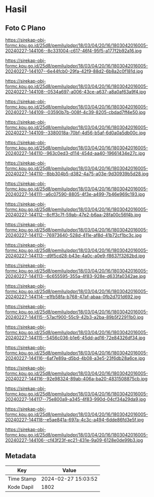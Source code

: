 # Hasil

## Foto C Plano

https://sirekap-obj-formc.kpu.go.id/25d8/pemilu/pdpr/18/03/04/20/16/1803042016005-20240227-144106--8c331004-c617-46f4-95f5-a177f2b92a16.jpg

https://sirekap-obj-formc.kpu.go.id/25d8/pemilu/pdpr/18/03/04/20/16/1803042016005-20240227-144107--6e44fcb0-29fa-42f9-88d2-6b8a2c0f181d.jpg

https://sirekap-obj-formc.kpu.go.id/25d8/pemilu/pdpr/18/03/04/20/16/1803042016005-20240227-144108--0534a697-a006-43ce-a637-a8a0af63a9f4.jpg

https://sirekap-obj-formc.kpu.go.id/25d8/pemilu/pdpr/18/03/04/20/16/1803042016005-20240227-144109--03590b7b-008f-4c39-8205-cbdad7ff4e50.jpg

https://sirekap-obj-formc.kpu.go.id/25d8/pemilu/pdpr/18/03/04/20/16/1803042016005-20240227-144109--3380018a-70bf-4d56-b5af-6d0a0a5db00c.jpg

https://sirekap-obj-formc.kpu.go.id/25d8/pemilu/pdpr/18/03/04/20/16/1803042016005-20240227-144110--963c0ed3-d114-454d-aa40-19661434e27c.jpg

https://sirekap-obj-formc.kpu.go.id/25d8/pemilu/pdpr/18/03/04/20/16/1803042016005-20240227-144110--8bb304b5-d382-4a75-a03e-9d30939b5d28.jpg

https://sirekap-obj-formc.kpu.go.id/25d8/pemilu/pdpr/18/03/04/20/16/1803042016005-20240227-144111--a6c07590-8805-4f3e-a499-7b46e969c193.jpg

https://sirekap-obj-formc.kpu.go.id/25d8/pemilu/pdpr/18/03/04/20/16/1803042016005-20240227-144112--8cff3c7f-59ab-47e2-b6aa-28fa00c56f4b.jpg

https://sirekap-obj-formc.kpu.go.id/25d8/pemilu/pdpr/18/03/04/20/16/1803042016005-20240227-144112--76973640-528d-411e-af8d-41b72cf1bc3c.jpg

https://sirekap-obj-formc.kpu.go.id/25d8/pemilu/pdpr/18/03/04/20/16/1803042016005-20240227-144113--d9f5cd28-b43e-4a0c-a0e9-f8637f3262bd.jpg

https://sirekap-obj-formc.kpu.go.id/25d8/pemilu/pdpr/18/03/04/20/16/1803042016005-20240227-144113--6c655595-355a-4f83-928e-d633fa0342ae.jpg

https://sirekap-obj-formc.kpu.go.id/25d8/pemilu/pdpr/18/03/04/20/16/1803042016005-20240227-144114--e1fb58fa-b768-47af-abaa-0fb2d701d692.jpg

https://sirekap-obj-formc.kpu.go.id/25d8/pemilu/pdpr/18/03/04/20/16/1803042016005-20240227-144115--57acf900-55c9-42b3-a2ba-89b5f22911b0.jpg

https://sirekap-obj-formc.kpu.go.id/25d8/pemilu/pdpr/18/03/04/20/16/1803042016005-20240227-144115--5456c036-b1e6-45dd-ad16-72e84326df34.jpg

https://sirekap-obj-formc.kpu.go.id/25d8/pemilu/pdpr/18/03/04/20/16/1803042016005-20240227-144116--6af7e89a-d5bd-4b08-a3e5-23f6db28a6ce.jpg

https://sirekap-obj-formc.kpu.go.id/25d8/pemilu/pdpr/18/03/04/20/16/1803042016005-20240227-144116--92e98324-89ab-406a-ba20-4831508875cb.jpg

https://sirekap-obj-formc.kpu.go.id/25d8/pemilu/pdpr/18/03/04/20/16/1803042016005-20240227-144117--75e800a9-a345-4f83-990d-04cf34a29da9.jpg

https://sirekap-obj-formc.kpu.go.id/25d8/pemilu/pdpr/18/03/04/20/16/1803042016005-20240227-144118--e5ae841a-697a-4c3c-a494-6dde86fd3e5f.jpg

https://sirekap-obj-formc.kpu.go.id/25d8/pemilu/pdpr/18/03/04/20/16/1803042016005-20240227-144106--cf43f23f-ec21-431e-9a09-6128e0de99b3.jpg


## Metadata

| Key        | Value               |
| ---------- | ------------------- |
| Time Stamp | 2024-02-27 15:03:52 |
| Kode Dapil | 1802                |



